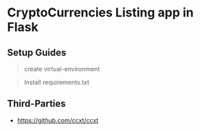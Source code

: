 # CryptoCurrencies Listing app in Flask

## Setup Guides
> create virtual-environment

> Install requirements.txt

## Third-Parties

- https://github.com/ccxt/ccxt